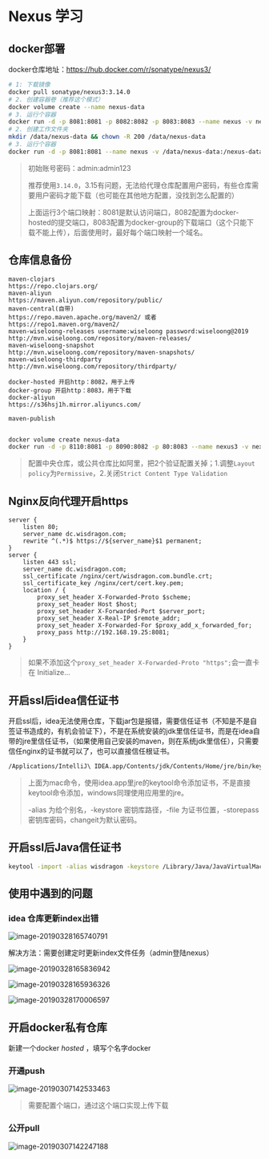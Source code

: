 # Nexus 学习

## docker部署

docker仓库地址：<https://hub.docker.com/r/sonatype/nexus3/>

``` sh
# 1: 下载镜像
docker pull sonatype/nexus3:3.14.0
# 2. 创建容器卷（推荐这个模式）
docker volume create --name nexus-data
# 3. 运行个容器
docker run -d -p 8081:8081 -p 8082:8082 -p 8083:8083 --name nexus -v nexus-data:/nexus-data sonatype/nexus3
# 2. 创建工作文件夹
mkdir /data/nexus-data && chown -R 200 /data/nexus-data
# 3. 运行个容器
docker run -d -p 8081:8081 --name nexus -v /data/nexus-data:/nexus-data sonatype/nexus3
```

> 初始账号密码：admin:admin123
>
> 推荐使用`3.14.0`，3.15有问题，无法给代理仓库配置用户密码，有些仓库需要用户密码才能下载（也可能在其他地方配置，没找到怎么配置的）
>
> 上面运行3个端口映射：8081是默认访问端口，8082配置为docker-hosted的提交端口，8083配置为docker-group的下载端口（这个只能下载不能上传），后面使用时，最好每个端口映射一个域名。

## 仓库信息备份

```
maven-clojars
https://repo.clojars.org/
maven-aliyun
https://maven.aliyun.com/repository/public/
maven-central(自带)
https://repo.maven.apache.org/maven2/ 或者 https://repo1.maven.org/maven2/
maven-wiseloong-releases username:wiseloong password:wiseloong@2019
http://mvn.wiseloong.com/repository/maven-releases/
maven-wiseloong-snapshot
http://mvn.wiseloong.com/repository/maven-snapshots/
maven-wiseloong-thirdparty
http://mvn.wiseloong.com/repository/thirdparty/

docker-hosted 开启http：8082，用于上传
docker-group 开启http：8083，用于下载
docker-aliyun
https://s36hsj1h.mirror.aliyuncs.com/

maven-publish
```

```sh

docker volume create nexus-data
docker run -d -p 8110:8081 -p 8090:8082 -p 80:8083 --name nexus3 -v nexus-data:/nexus-data --restart=always sonatype/nexus3:3.14.0
```

>配置中央仓库，或公共仓库比如阿里，把2个验证配置关掉；1.调整`Layout policy`为`Permissive`，2.关闭`Strict Content Type Validation`

## Nginx反向代理开启https

```
server {
    listen 80;
    server_name dc.wisdragon.com;
    rewrite ^(.*)$ https://${server_name}$1 permanent; 
}
server {
    listen 443 ssl;
    server_name dc.wisdragon.com;
    ssl_certificate /nginx/cert/wisdragon.com.bundle.crt;
    ssl_certificate_key /nginx/cert/cert.key.pem;
    location / {
        proxy_set_header X-Forwarded-Proto $scheme;
        proxy_set_header Host $host;
        proxy_set_header X-Forwarded-Port $server_port;
        proxy_set_header X-Real-IP $remote_addr;
        proxy_set_header X-Forwarded-For $proxy_add_x_forwarded_for;
        proxy_pass http://192.168.19.25:8081;
    }
}
```

> 如果不添加这个`proxy_set_header X-Forwarded-Proto "https";`会一直卡在 Initialize...

## 开启ssl后idea信任证书

开启ssl后，idea无法使用仓库，下载jar包是报错，需要信任证书（不知是不是自签证书造成的，有机会验证下），不是在系统安装的jdk里信任证书，而是在idea自带的jre里信任证书，（如果使用自己安装的maven，则在系统jdk里信任），只需要信任nginx的证书就可以了，也可以直接信任根证书。

``` sh
/Applications/IntelliJ\ IDEA.app/Contents/jdk/Contents/Home/jre/bin/keytool -import -alias wisdragon -keystore /Applications/IntelliJ\ IDEA.app/Contents/jdk/Contents/Home/jre/lib/security/cacerts -file /Users/loong/app/cert/wisdragon.com.bundle.crt -storepass changeit
```

> 上面为mac命令，使用idea.app里jre的keytool命令添加证书，不是直接keytool命令添加，windows同理使用应用里的jre。
>
> -alias 为给个别名，-keystore 密钥库路径，-file 为证书位置，-storepass 密钥库密码，changeit为默认密码。

## 开启ssl后Java信任证书

``` sh
keytool -import -alias wisdragon -keystore /Library/Java/JavaVirtualMachines/jdk1.8.0_181.jdk/Contents/Home/jre/lib/security/cacerts -file /Users/loong/app/cert/root.crt -storepass changeit
```

## 使用中遇到的问题

### idea 仓库更新index出错

![image-20190328165740791](../images/image-20190328165740791.png)

解决方法：需要创建定时更新index文件任务（admin登陆nexus）

![image-20190328165836942](../images/image-20190328165836942.png)

![image-20190328165936326](../images/image-20190328165936326.png)

![image-20190328170006597](../images/image-20190328170006597.png)

## 开启docker私有仓库

新建一个docker *hosted* ，填写个名字docker

### 开通push

![image-20190307142533463](../images/image-20190307142533463.png)

> 需要配置个端口，通过这个端口实现上传下载

### 公开pull



![image-20190307142247188](../images/image-20190307142247188.png)